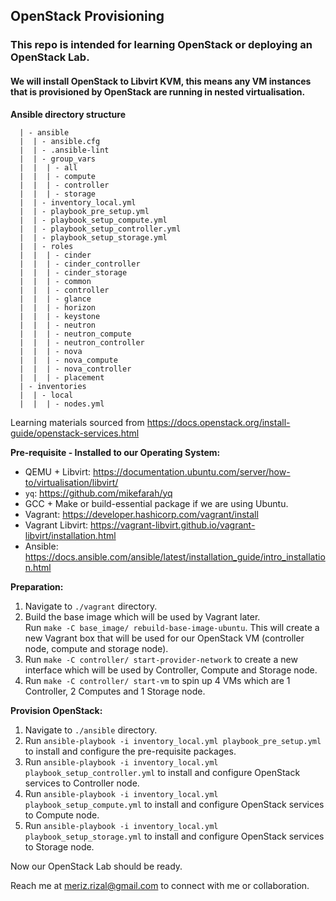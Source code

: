 ## OpenStack Provisioning

### This repo is intended for learning OpenStack or deploying an OpenStack Lab.
#### We will install OpenStack to Libvirt KVM, this means any VM instances that is provisioned by OpenStack are running in nested virtualisation.

**Ansible directory structure**
```
  | - ansible
  |  | - ansible.cfg
  |  | - .ansible-lint
  |  | - group_vars
  |  |  | - all
  |  |  | - compute
  |  |  | - controller
  |  |  | - storage
  |  | - inventory_local.yml
  |  | - playbook_pre_setup.yml
  |  | - playbook_setup_compute.yml
  |  | - playbook_setup_controller.yml
  |  | - playbook_setup_storage.yml
  |  | - roles
  |  |  | - cinder
  |  |  | - cinder_controller
  |  |  | - cinder_storage
  |  |  | - common
  |  |  | - controller
  |  |  | - glance
  |  |  | - horizon
  |  |  | - keystone
  |  |  | - neutron
  |  |  | - neutron_compute
  |  |  | - neutron_controller
  |  |  | - nova
  |  |  | - nova_compute
  |  |  | - nova_controller
  |  |  | - placement
  | - inventories
  |  | - local
  |  |  | - nodes.yml
```

Learning materials sourced from https://docs.openstack.org/install-guide/openstack-services.html

**Pre-requisite - Installed to our Operating System:**
- QEMU + Libvirt: https://documentation.ubuntu.com/server/how-to/virtualisation/libvirt/
- `yq`: https://github.com/mikefarah/yq
- GCC + Make or build-essential package if we are using Ubuntu.
- Vagrant: https://developer.hashicorp.com/vagrant/install
- Vagrant Libvirt: https://vagrant-libvirt.github.io/vagrant-libvirt/installation.html
- Ansible: https://docs.ansible.com/ansible/latest/installation_guide/intro_installation.html


**Preparation:**
1. Navigate to `./vagrant` directory.
2. Build the base image which will be used by Vagrant later.<br>
Run `make -C base_image/ rebuild-base-image-ubuntu`. This will create a new Vagrant box that will be used for our OpenStack VM (controller node, compute and storage node).
3. Run `make -C controller/ start-provider-network` to create a new interface which will be used by Controller, Compute and Storage node.
4. Run `make -C controller/ start-vm` to spin up 4 VMs which are 1 Controller, 2 Computes and 1 Storage node.

**Provision OpenStack:**
1. Navigate to `./ansible` directory.
2. Run `ansible-playbook -i inventory_local.yml playbook_pre_setup.yml` to install and configure the pre-requisite packages.
3. Run `ansible-playbook -i inventory_local.yml playbook_setup_controller.yml` to install and configure OpenStack services to Controller node.
4. Run `ansible-playbook -i inventory_local.yml playbook_setup_compute.yml` to install and configure OpenStack services to Compute node.
5. Run `ansible-playbook -i inventory_local.yml playbook_setup_storage.yml` to install and configure OpenStack services to Storage node.

Now our OpenStack Lab should be ready.

Reach me at meriz.rizal@gmail.com to connect with me or collaboration.